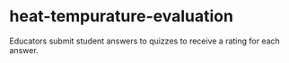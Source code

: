# heat-tempurature-evaluation
Educators submit student answers to quizzes to receive a rating for each answer.
